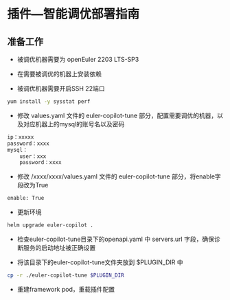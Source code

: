 # 插件—智能调优部署指南

## 准备工作

+   被调优机器需要为 openEuler 2203 LTS-SP3

+   在需要被调优的机器上安装依赖

+   被调优机器需要开启SSH 22端口

```bash
yum install -y sysstat perf
```

+   修改 values.yaml 文件的 euler-copilot-tune 部分，配置需要调优的机器，以及对应机器上的mysql的账号名以及密码

```bash
ip：xxxxx
password：xxxx
mysql：
	user：xxx
	password：xxxx
```

+   修改 /xxxx/xxxx/values.yaml 文件的 euler-copilot-tune 部分，将enable字段改为True

```bash
enable: True
```

+   更新环境

```bash
helm upgrade euler-copilot .
```

+  检查euler-copilot-tune目录下的openapi.yaml 中 servers.url 字段，确保诊断服务的启动地址被正确设置

+  将该目录下的euler-copilot-tune文件夹放到 $PLUGIN_DIR 中

```bash
cp -r ./euler-copilot-tune $PLUGIN_DIR
```

+ 重建framework pod，重载插件配置





